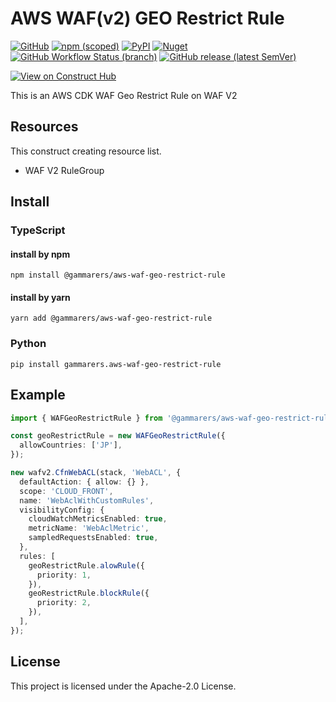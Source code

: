 # AWS WAF(v2) GEO Restrict Rule

[![GitHub](https://img.shields.io/github/license/gammarers/aws-waf-geo-restrict-rule?style=flat-square)](https://github.com/gammarers/aws-waf-geo-restrict-rule/blob/main/LICENSE)
[![npm (scoped)](https://img.shields.io/npm/v/@gammarers/aws-waf-geo-restrict-rule?style=flat-square)](https://www.npmjs.com/package/@gammarers/aws-waf-geo-restrict-rule)
[![PyPI](https://img.shields.io/pypi/v/gammarers.aws-waf-geo-restrict-rule?style=flat-square)](https://pypi.org/project/gammarers.aws-waf-geo-restrict-rule/)
[![Nuget](https://img.shields.io/nuget/v/Gammarers.CDK.AWS.WafGeoRestrictRule?style=flat-square)](https://www.nuget.org/packages/Gammarers.CDK.AWS.WafGeoRestrictRule/)
[![GitHub Workflow Status (branch)](https://img.shields.io/github/actions/workflow/status/gammarers/aws-waf-geo-restrict-rule/release.yml?branch=main&label=release&style=flat-square)](https://github.com/gammarers/aws-waf-geo-restrict-rule/actions/workflows/release.yml)
[![GitHub release (latest SemVer)](https://img.shields.io/github/v/release/gammarers/aws-waf-geo-restrict-rule?sort=semver&style=flat-square)](https://github.com/gammarers/aws-waf-geo-restrict-rule/releases)

[![View on Construct Hub](https://constructs.dev/badge?package=@gammarers/aws-waf-geo-restrict-rule)](https://constructs.dev/packages/@gammarers/aws-waf-geo-restrict-rule)

This is an AWS CDK WAF Geo Restrict Rule on WAF V2

## Resources

This construct creating resource list.

- WAF V2 RuleGroup

## Install

### TypeScript

#### install by npm

```shell
npm install @gammarers/aws-waf-geo-restrict-rule
```

#### install by yarn

```shell
yarn add @gammarers/aws-waf-geo-restrict-rule
```

### Python

```shell
pip install gammarers.aws-waf-geo-restrict-rule
```

## Example

```typescript
import { WAFGeoRestrictRule } from '@gammarers/aws-waf-geo-restrict-rule';

const geoRestrictRule = new WAFGeoRestrictRule({
  allowCountries: ['JP'],
});

new wafv2.CfnWebACL(stack, 'WebACL', {
  defaultAction: { allow: {} },
  scope: 'CLOUD_FRONT',
  name: 'WebAclWithCustomRules',
  visibilityConfig: {
    cloudWatchMetricsEnabled: true,
    metricName: 'WebAclMetric',
    sampledRequestsEnabled: true,
  },
  rules: [
    geoRestrictRule.alowRule({
      priority: 1,
    }),
    geoRestrictRule.blockRule({
      priority: 2,
    }),
  ],
});

```

## License

This project is licensed under the Apache-2.0 License.
